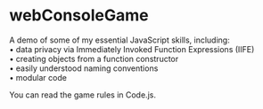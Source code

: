 # webConsoleGame
A demo of some of my essential JavaScript skills, including:
<br>• data privacy via Immediately Invoked Function Expressions (IIFE) <br>
• creating objects from a function constructor <br>
• easily understood naming conventions <br>
• modular code <br>

You can read the game rules in Code.js.
